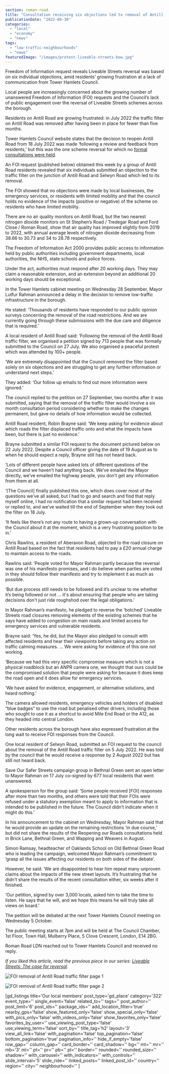 ```yaml
---
section: roman-road
title: "Consultation receiving six objections led to removal of Antill Road traffic filter"
publicationDate: "2022-09-30"
categories: 
  - "local"
  - "economy"
  - "news"
tags: 
  - "low-traffic-neighbourhoods"
  - "news"
featuredImage: "/images/protest-liveable-streets-bow.jpg"
---
```


Freedom of Information request reveals Liveable Streets reversal was based on six individual objections, amid residents’ growing frustration at a lack of communication from Tower Hamlets Council. 

Local people are increasingly concerned about the growing number of unanswered Freedom of Information (FOI) requests and the Council’s lack of public engagement over the reversal of Liveable Streets schemes across the borough. 

Residents on Antill Road are growing frustrated: in July 2022 the traffic filter on Antill Road was removed after having been in place for fewer than five months. 

Tower Hamlets Council website states that the decision to reopen Antill Road from 18 July 2022 was made ‘following a review and feedback from residents,’ but this was the one scheme reversal for which no [formal consultations were held](https://romanroadlondon.com/antill-road-bow-liveable-streets-protest/).  

An FOI request (published below) obtained this week by a group of Antill Road residents revealed that six individuals submitted an objection to the traffic filter on the junction of Antill Road and Selwyn Road which led to its removal. 

The FOI showed that no objections were made by local businesses, the emergency services, or residents with limited mobility and that the council holds no evidence of the impacts (positive or negative) of the scheme on residents who have limited mobility.

There are no air quality monitors on Antill Road, but the two nearest nitrogen dioxide monitors on St Stephen’s Road / Tredegar Road and Ford Close / Roman Road, show that air quality has improved slightly from 2019 to 2022, with annual average levels of nitrogen dioxide decreasing from 38.66 to 30.73 and 34 to 28.78 respectively.

The Freedom of Information Act 2000 provides public access to information held by public authorities including government departments, local authorities, the NHS, state schools and police forces. 

Under the act, authorities must respond after 20 working days. They may claim a reasonable extension, and an extension beyond an additional 20 working days should be exceptional.   

In the Tower Hamlets cabinet meeting on Wednesday 28 September, Mayor Lutfur Rahman announced a delay in the decision to remove low-traffic infrastructure in the borough. 

He stated: ‘Thousands of residents have responded to our public opinion surveys concerning the removal of the road restrictions. And we are currently going through these submissions with the due care and diligence that is required.’

A local resident of Antill Road said: ‘Following the removal of the Antill Road traffic filter, we organised a petition signed by 713 people that was formally submitted to the Council on 27 July. We also organised a peaceful protest which was attended by 100+ people.

‘We are extremely disappointed that the Council removed the filter based solely on six objections and are struggling to get any further information or understand next steps.’

They added: ‘Our follow up emails to find out more information were ignored.’

The council replied to the petition on 27 September, two months after it was submitted, saying that the removal of the traffic filter would involve a six month consultation period considering whether to make the changes permanent, but gave no details of how information would be collected. 

Antill Road resident, Robin Brayne said: ‘We keep asking for evidence about which roads the filter displaced traffic onto and what the impacts have been, but there is just no evidence.’ 

Brayne submitted a similar FOI request to the document pictured below on 22 July 2022. Despite a Council officer giving the date of 19 August as to when he should expect a reply, Brayne still has not heard back. 

‘Lots of different people have asked lots of different questions of the Council and we haven’t had anything back. We’ve emailed the Mayor directly, we’ve emailed the highway people, you don’t get any information from them at all.

‘\[The Council\] finally published this one, which does cover most of the questions we’ve all asked, but I had to go and search and find that reply myself online, I had no notification that a similar request had been received or replied to, and we’ve waited till the end of September when they took out the filter on 18 July.

‘It feels like there’s not any route to having a grown-up conversation with the Council about it at the moment, which is a very frustrating position to be in.’  

Chris Rawlins, a resident of Aberavon Road, objected to the road closure on Antill Road based on the fact that residents had to pay a £20 annual charge to maintain access to the roads. 

Rawlins said: ‘People voted for Mayor Rahman partly because the reversal was one of his manifesto promises, and I do believe when parties are voted in they should follow their manifesto and try to implement it as much as possible.

‘But due process still needs to be followed and it’s unclear to me whether it’s being followed or not … it's about ensuring that people who are taking decisions don't just ride roughshod over the legal obligations.’ 

In Mayor Rahman’s manifesto, he pledged to reverse the ‘botched’ Liveable Streets road closures removing elements of the existing schemes that he says have added to congestion on main roads and limited access for emergency services and vulnerable residents.

Brayne said: ‘Yes, he did, but the Mayor also pledged to consult with affected residents and hear their viewpoints before taking any action on traffic calming measures. … We were asking for evidence of this one not working.

‘Because we had this very specific compromise measure which is not a physical roadblock but an ANPR camera one, we thought that ours could be the compromised solution that people were asking for because it does keep the road open and it does allow for emergency services. 

‘We have asked for evidence, engagement, or alternative solutions, and heard nothing.’

The camera allowed residents, emergency vehicles and holders of disabled “blue badges” to use the road but penalised other drivers, including those who sought to use it as a shortcut to avoid Mile End Road or the A12, as they headed into central London.

Other residents across the borough have also expressed frustration at the long wait to receive FOI responses from the Council. 

One local resident of Selwyn Road, submitted an FOI request to the council about the removal of the Antill Road traffic filter on 5 July 2022. He was told by the council that he would receive a response by 2 August 2022 but has still not heard back. 

Save Our Safer Streets campaign group in Bethnal Green sent an open letter to Mayor Rahman on 17 July co-signed by 677 local residents that went unanswered. 

A spokesperson for the group said: ‘Some people received \[FOI\] responses after more than two months, and others were told that their FOIs were refused under a statutory exemption meant to apply to information that is intended to be published in the future. The Council didn’t indicate when it might do this.’

In his announcement to the cabinet on Wednesday, Mayor Rahman said that he would provide an update on the remaining restrictions ‘in due course,’ but did not share the results of the Reopening our Roads consultations held in Brick Lane, Bethnal Green, and Wapping and Weavers in August. 

Simon Ramsay, headteacher of Oaklands School on Old Bethnal Green Road who is leading the campaign, welcomed Mayor Rahman’s commitment to ‘grasp all the issues affecting our residents on both sides of the debate’.

However, he said: ‘We are disappointed to hear him repeat many unproven claims about the impacts of the new street layouts. It’s frustrating that he didn’t share the results of the recent consultation either, six weeks after it finished. 

‘Our petition, signed by over 3,000 locals, asked him to take the time to listen. He says that he will, and we hope this means he will truly take all views on board.’

The petition will be debated at the next Tower Hamlets Council meeting on Wednesday 5 October. 

The public meeting starts at 7pm and will be held at The Council Chamber, 1st Floor, Town Hall, Mulberry Place, 5 Clove Crescent, London, E14 2BG. 

Roman Road LDN reached out to Tower Hamlets Council and received no reply. 

_If you liked this article, read the previous piece in our series: [Liveable Streets: The case for reversal](https://romanroadlondon.com/liveable-streets-case-for-reversal-tower-hamlets/)._

![FOI removal of Antill Road traffic filter page 1](/images/Antill-road-closure-FOI-1.jpg)

![FOI removal of Antill Road traffic filter page 2](/images/Antill-road-closure-FOI-2.jpg)

\[gd\_listings title='Our local members' post\_type='gd\_place' category='322' event\_type='' single\_event='false' related\_to='' tags='' post\_author='' post\_limit='6' post\_ids='' package\_ids='' add\_location\_filter='true' nearby\_gps='false' show\_featured\_only='false' show\_special\_only='false' with\_pics\_only='false' with\_videos\_only='false' show\_favorites\_only='false' favorites\_by\_user='' use\_viewing\_post\_type='false' use\_viewing\_term='false' sort\_by='' title\_tag='h2' layout='3' view\_all\_link='false' with\_pagination='false' top\_pagination='false' bottom\_pagination='true' pagination\_info='' hide\_if\_empty='false' row\_gap='' column\_gap='' card\_border='' card\_shadow='' bg='' mt='' mr='' mb='3' ml='' pt='' pr='' pb='' pl='' border='' rounded='' rounded\_size='' shadow='' with\_carousel='' with\_indicators='' with\_controls='' slide\_interval='5' slide\_ride='' linked\_posts='' linked\_post\_id='' country='' region='' city='' neighbourhood='' \]
